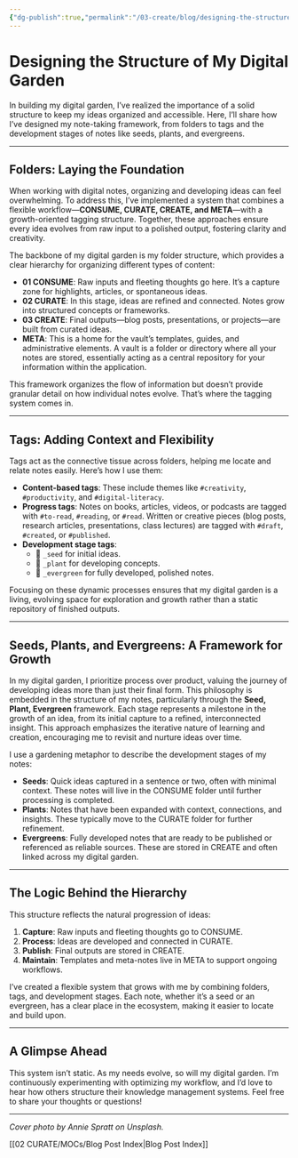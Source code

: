 ```yaml
---
{"dg-publish":true,"permalink":"/03-create/blog/designing-the-structure-of-my-digital-garden/","title":"Designing the Structure of My Digital Garden","tags":["blogging","digital-garden","knowledge-management"]}
---
```



# Designing the Structure of My Digital Garden

In building my digital garden, I’ve realized the importance of a solid structure to keep my ideas organized and accessible. Here, I’ll share how I’ve designed my note-taking framework, from folders to tags and the development stages of notes like seeds, plants, and evergreens.

---

## Folders: Laying the Foundation

When working with digital notes, organizing and developing ideas can feel overwhelming. To address this, I’ve implemented a system that combines a flexible workflow—**CONSUME, CURATE, CREATE, and META**—with a growth-oriented tagging structure. Together, these approaches ensure every idea evolves from raw input to a polished output, fostering clarity and creativity.

The backbone of my digital garden is my folder structure, which provides a clear hierarchy for organizing different types of content:

- **01 CONSUME**: Raw inputs and fleeting thoughts go here. It’s a capture zone for highlights, articles, or spontaneous ideas.
- **02 CURATE**: In this stage, ideas are refined and connected. Notes grow into structured concepts or frameworks.
- **03 CREATE**: Final outputs—blog posts, presentations, or projects—are built from curated ideas.
- **META**: This is a home for the vault’s templates, guides, and administrative elements. A vault is a folder or directory where all your notes are stored, essentially acting as a central repository for your information within the application.

This framework organizes the flow of information but doesn’t provide granular detail on how individual notes evolve. That’s where the tagging system comes in.

---

## Tags: Adding Context and Flexibility

Tags act as the connective tissue across folders, helping me locate and relate notes easily. Here’s how I use them:

- **Content-based tags**: These include themes like `#creativity`, `#productivity`, and `#digital-literacy`.
- **Progress tags**: Notes on books, articles, videos, or podcasts are tagged with `#to-read`, `#reading`, or `#read`. Written or creative pieces (blog posts, research articles, presentations, class lectures) are tagged with `#draft`, `#created`, or `#published`.
- **Development stage tags**:
  - 🌱 `_seed` for initial ideas.
  - 🌿 `_plant` for developing concepts.
  - 🌲 `_evergreen` for fully developed, polished notes.

Focusing on these dynamic processes ensures that my digital garden is a living, evolving space for exploration and growth rather than a static repository of finished outputs.

---

## Seeds, Plants, and Evergreens: A Framework for Growth

In my digital garden, I prioritize process over product, valuing the journey of developing ideas more than just their final form. This philosophy is embedded in the structure of my notes, particularly through the **Seed, Plant, Evergreen** framework. Each stage represents a milestone in the growth of an idea, from its initial capture to a refined, interconnected insight. This approach emphasizes the iterative nature of learning and creation, encouraging me to revisit and nurture ideas over time.

I use a gardening metaphor to describe the development stages of my notes:

- **Seeds**: Quick ideas captured in a sentence or two, often with minimal context. These notes will live in the CONSUME folder until further processing is completed.
- **Plants**: Notes that have been expanded with context, connections, and insights. These typically move to the CURATE folder for further refinement.
- **Evergreens**: Fully developed notes that are ready to be published or referenced as reliable sources. These are stored in CREATE and often linked across my digital garden.

---

## The Logic Behind the Hierarchy

This structure reflects the natural progression of ideas:

1. **Capture**: Raw inputs and fleeting thoughts go to CONSUME.
2. **Process**: Ideas are developed and connected in CURATE.
3. **Publish**: Final outputs are stored in CREATE.
4. **Maintain**: Templates and meta-notes live in META to support ongoing workflows.

I’ve created a flexible system that grows with me by combining folders, tags, and development stages. Each note, whether it’s a seed or an evergreen, has a clear place in the ecosystem, making it easier to locate and build upon.

---

## A Glimpse Ahead

This system isn’t static. As my needs evolve, so will my digital garden. I’m continuously experimenting with optimizing my workflow, and I’d love to hear how others structure their knowledge management systems. Feel free to share your thoughts or questions!

---

*Cover photo by Annie Spratt on Unsplash.*

[[02 CURATE/MOCs/Blog Post Index\|Blog Post Index]]